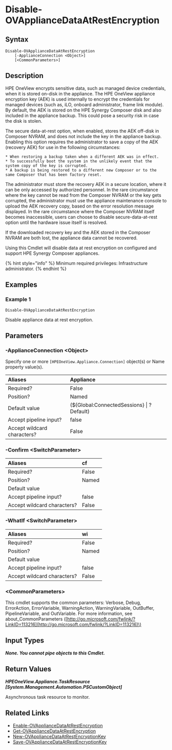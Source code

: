 ﻿---
description: Turn off HPE Synergy Composer data at rest encryption.
---

# Disable-OVApplianceDataAtRestEncryption

## Syntax

```text
Disable-OVApplianceDataAtRestEncryption
    [-ApplianceConnection <Object>]
    [<CommonParameters>]
```

## Description

HPE OneView encrypts sensitive data, such as managed device credentials, when it is stored on-disk in the appliance. The HPE OneView appliance encryption key (AEK) is used internally to encrypt the credentials for managed devices (such
as, iLO, onboard administrator, frame link module). By default, the AEK is stored on the HPE Synergy Composer disk and also included in the appliance backup. This could pose a security risk in case the disk is stolen.

The secure data-at-rest option, when enabled, stores the AEK off-disk in Composer NVRAM, and does not include the key
in the appliance backup. Enabling this option requires the administrator to save a copy of the AEK (recovery AEK) for
use in the following circumstances:

    * When restoring a backup taken when a different AEK was in effect.
    * To successfully boot the system in the unlikely event that the system copy of the key is corrupted.
    * A backup is being restored to a different new Composer or to the same Composer that has been factory reset.

The administrator must store the recovery AEK in a secure location, where it can be only accessed by authorized personnel. In the rare circumstance where the key cannot be read from the Composer NVRAM or the key gets corrupted, the administrator must use the appliance maintenance console to upload the AEK recovery copy, based on the error resolution message displayed. In the rare circumstance where the Composer NVRAM itself becomes inaccessible, users can choose to disable secure-data-at-rest option until the hardware issue itself is resolved.

If the downloaded recovery key and the AEK stored in the Composer NVRAM are both lost, the appliance data cannot be recovered.

Using this Cmdlet will disable data at rest encryption on configured and support HPE Synergy Composer appliances.

{% hint style="info" %}
Minimum required privileges: Infrastructure administrator.
{% endhint %}

## Examples

###  Example 1 

```text
Disable-OVApplianceDataAtRestEncryption
```

Disable appliance data at rest encryption.

## Parameters

### -ApplianceConnection &lt;Object&gt;

Specify one or more `[HPEOneView.Appliance.Connection]` object(s) or Name property value(s).

| Aliases | Appliance |
| :--- | :--- |
| Required? | False |
| Position? | Named |
| Default value | (${Global:ConnectedSessions} &vert; ? Default) |
| Accept pipeline input? | false |
| Accept wildcard characters? | False |

### -Confirm &lt;SwitchParameter&gt;



| Aliases | cf |
| :--- | :--- |
| Required? | False |
| Position? | Named |
| Default value |  |
| Accept pipeline input? | false |
| Accept wildcard characters? | False |

### -WhatIf &lt;SwitchParameter&gt;



| Aliases | wi |
| :--- | :--- |
| Required? | False |
| Position? | Named |
| Default value |  |
| Accept pipeline input? | false |
| Accept wildcard characters? | False |

### &lt;CommonParameters&gt;

This cmdlet supports the common parameters: Verbose, Debug, ErrorAction, ErrorVariable, WarningAction, WarningVariable, OutBuffer, PipelineVariable, and OutVariable. For more information, see about\_CommonParameters \([http://go.microsoft.com/fwlink/?LinkID=113216](http://go.microsoft.com/fwlink/?LinkID=113216)\)

## Input Types

_**None.  You cannot pipe objects to this Cmdlet.**_

## Return Values

_**HPEOneView.Appliance.TaskResource [System.Management.Automation.PSCustomObject]**_

Asynchronous task resource to monitor.

## Related Links

* [Enable-OVApplianceDataAtRestEncryption](enable-ovappliancedataatrestencryption.md)
* [Get-OVApplianceDataAtRestEncryption](get-ovappliancedataatrestencryption.md)
* [New-OVApplianceDataAtRestEncryptionKey](new-ovappliancedataatrestencryptionkey.md)
* [Save-OVApplianceDataAtRestEncryptionKey](save-ovappliancedataatrestencryptionkey.md)
